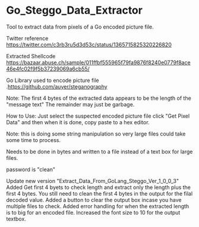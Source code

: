 # Go_Steggo_Data_Extractor


Tool to extract data from pixels of a Go encoded picture file.

Twitter reference  https://twitter.com/c3rb3ru5d3d53c/status/1365715825320226820

Extracted Shellcode https://bazaar.abuse.ch/sample/011ffbf555965f79fa9876f8240e0779f8ace46e4fc02f9f5b37239069a6cb55/

Go Library used to encode picture file .https://github.com/auyer/steganography

Note: The first 4 bytes of the extracted data appears to be the length of the "message text"
      The remainder may just be garbage.
      
How to Use: Just select the suspected encoded picture file click "Get Pixel Data" and then when it is done, copy paste to a hex editor.


Note: this is doing some string manipulation so very large files could take some time to process.

Needs to be done in bytes and written to a file instead of a text box for large files.

password is "clean"

Update new version "Extract_Data_From_GoLang_Steggo_Ver_1_0_0_3"
  Added Get first 4 byets to check length and extract only the length plus the first 4 bytes.
  You still need to clean the first 4 bytes in the output for the filal decoded value.
  Added a button to clear the output box incase you have multiple files to check.
  Added error handling for when the extracted length is to big for an encoded file.
  Increased the font size to 10 for the output textbox.

